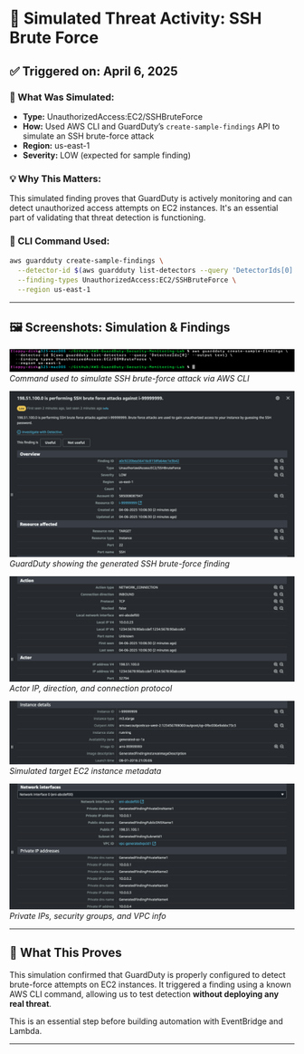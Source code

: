 # 🧪 Simulated Threat Activity: SSH Brute Force

## ✅ Triggered on: April 6, 2025

### 🎯 What Was Simulated:
- **Type:** UnauthorizedAccess:EC2/SSHBruteForce
- **How:** Used AWS CLI and GuardDuty’s `create-sample-findings` API to simulate an SSH brute-force attack
- **Region:** us-east-1
- **Severity:** LOW (expected for sample finding)

### 💡 Why This Matters:
This simulated finding proves that GuardDuty is actively monitoring and can detect unauthorized access attempts on EC2 instances. It's an essential part of validating that threat detection is functioning.

### 🧪 CLI Command Used:
```bash
aws guardduty create-sample-findings \
  --detector-id $(aws guardduty list-detectors --query 'DetectorIds[0]' --output text) \
  --finding-types UnauthorizedAccess:EC2/SSHBruteForce \
  --region us-east-1
```
---

## 🖼️ Screenshots: Simulation & Findings

![CLI Simulation Command](../screenshots/cli-simulation-command.png)  
*Command used to simulate SSH brute-force attack via AWS CLI*

![Finding Overview](../screenshots/simulated-finding-sshbrute-overview.png)  
*GuardDuty showing the generated SSH brute-force finding*

![Actor Details](../screenshots/simulated-finding-sshbrute-action-actor.png)  
*Actor IP, direction, and connection protocol*

![EC2 Instance Info](../screenshots/simulated-finding-sshbrute-instance.png)  
*Simulated target EC2 instance metadata*

![Network Interface Details](../screenshots/simulated-finding-sshbrute-network-ip.png)  
*Private IPs, security groups, and VPC info*

---

## 🧠 What This Proves

This simulation confirmed that GuardDuty is properly configured to detect brute-force attempts on EC2 instances. It triggered a finding using a known AWS CLI command, allowing us to test detection **without deploying any real threat**.

This is an essential step before building automation with EventBridge and Lambda.

---
